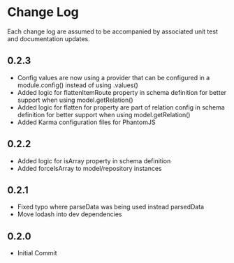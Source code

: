 # Change Log

Each change log are assumed to be accompanied by associated unit test and documentation updates.

## 0.2.3

* Config values are now using a provider that can be configured in a module.config() instead of using .values()
* Added logic for flattenItemRoute property in schema definition for better support when using model.getRelation()
* Added logic for flatten for property are part of relation config in schema definition for better support when using model.getRelation()
* Added Karma configuration files for PhantomJS

## 0.2.2

* Added logic for isArray property in schema definition
* Added forceIsArray to model/repository instances

## 0.2.1

* Fixed typo where parseData was being used instead parsedData
* Move lodash into dev dependencies

## 0.2.0

* Initial Commit